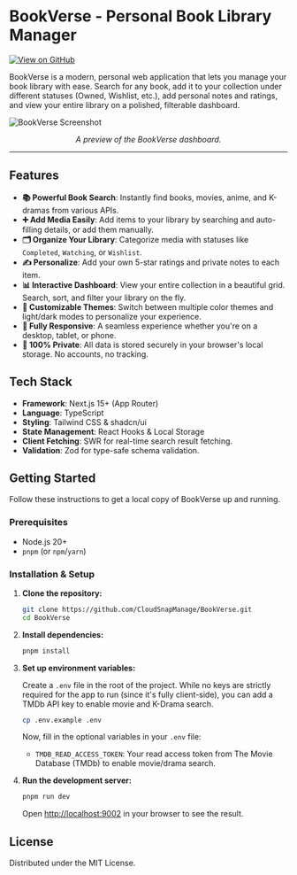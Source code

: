 # BookVerse - Personal Book Library Manager

[![View on GitHub](https://img.shields.io/badge/GitHub-View_Source-blue?logo=github)](https://github.com/CloudSnapManage/BookVerse)

BookVerse is a modern, personal web application that lets you manage your book library with ease. Search for any book, add it to your collection under different statuses (Owned, Wishlist, etc.), add personal notes and ratings, and view your entire library on a polished, filterable dashboard.

![BookVerse Screenshot](https://picsum.photos/seed/bookverse-app/1200/800)
*<p align="center">A preview of the BookVerse dashboard.</p>*

---

## Features

*   **📚 Powerful Book Search**: Instantly find books, movies, anime, and K-dramas from various APIs.
*   **➕ Add Media Easily**: Add items to your library by searching and auto-filling details, or add them manually.
*   **🗂️ Organize Your Library**: Categorize media with statuses like `Completed`, `Watching`, or `Wishlist`.
*   **✍️ Personalize**: Add your own 5-star ratings and private notes to each item.
*   **📊 Interactive Dashboard**: View your entire collection in a beautiful grid. Search, sort, and filter your library on the fly.
*   **🎨 Customizable Themes**: Switch between multiple color themes and light/dark modes to personalize your experience.
*   **📱 Fully Responsive**: A seamless experience whether you're on a desktop, tablet, or phone.
*   **🔐 100% Private**: All data is stored securely in your browser's local storage. No accounts, no tracking.

## Tech Stack

*   **Framework**: Next.js 15+ (App Router)
*   **Language**: TypeScript
*   **Styling**: Tailwind CSS & shadcn/ui
*   **State Management**: React Hooks & Local Storage
*   **Client Fetching**: SWR for real-time search result fetching.
*   **Validation**: Zod for type-safe schema validation.

## Getting Started

Follow these instructions to get a local copy of BookVerse up and running.

### Prerequisites

*   Node.js 20+
*   `pnpm` (or `npm`/`yarn`)

### Installation & Setup

1.  **Clone the repository:**
    ```bash
    git clone https://github.com/CloudSnapManage/BookVerse.git
    cd BookVerse
    ```

2.  **Install dependencies:**
    ```bash
    pnpm install
    ```

3.  **Set up environment variables:**

    Create a `.env` file in the root of the project. While no keys are strictly required for the app to run (since it's fully client-side), you can add a TMDb API key to enable movie and K-Drama search.
    ```bash
    cp .env.example .env
    ```

    Now, fill in the optional variables in your `.env` file:
    *   `TMDB_READ_ACCESS_TOKEN`: Your read access token from The Movie Database (TMDb) to enable movie/drama search.

4.  **Run the development server:**
    ```bash
    pnpm run dev
    ```

    Open [http://localhost:9002](http://localhost:9002) in your browser to see the result.

## License

Distributed under the MIT License.
